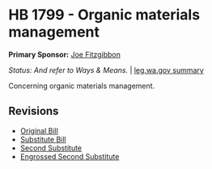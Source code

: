 # HB 1799 - Organic materials management
**Primary Sponsor:** [Joe Fitzgibbon](/person/leg/joe.fitzgibbon.md)

*Status: And refer to Ways & Means.* | [leg.wa.gov summary](https://app.leg.wa.gov/billsummary?BillNumber=1799&Year=2021)

Concerning organic materials management.

## Revisions
* [Original Bill](1/)
* [Substitute Bill](S/)
* [Second Substitute](S2/)
* [Engrossed Second Substitute](S2.E/)